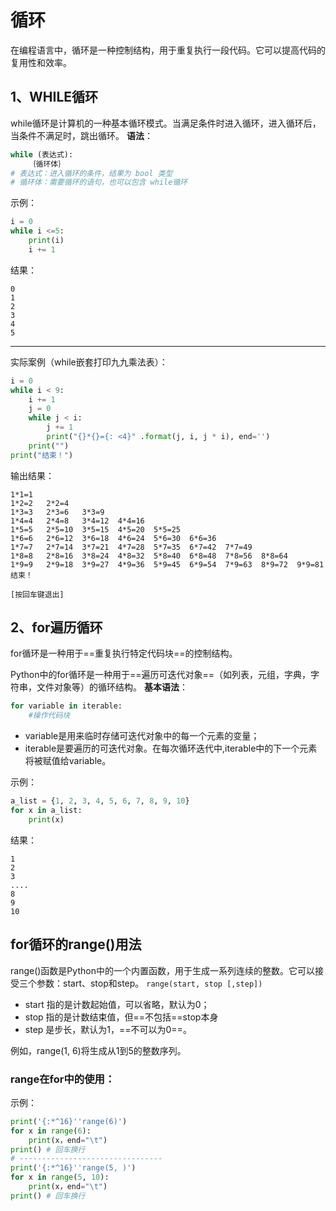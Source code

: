 # 循环
在编程语言中，循环是一种控制结构，用于重复执行一段代码。它可以提高代码的复用性和效率。

## 1、WHILE循环
while循环是计算机的一种基本循环模式。当满足条件时进入循环，进入循环后，当条件不满足时，跳出循环。
**语法**：
```python
while (表达式):
	｛循环体｝
# 表达式：进入循环的条件，结果为 bool 类型
# 循环体：需要循环的语句，也可以包含 while循环
```
示例：
```python
i = 0
while i <=5:
	print(i)
	i += 1
```
结果：
```
0
1
2
3
4
5
```
<hr>

实际案例（while嵌套打印九九乘法表）：
```python
i = 0
while i < 9:
	i += 1
    j = 0
    while j < i:
        j += 1
        print("{}*{}={: <4}" .format(j, i, j * i), end='')
    print("")
print("结束！")
```
输出结果：
```
1*1=1
1*2=2   2*2=4
1*3=3   2*3=6   3*3=9
1*4=4   2*4=8   3*4=12  4*4=16
1*5=5   2*5=10  3*5=15  4*5=20  5*5=25
1*6=6   2*6=12  3*6=18  4*6=24  5*6=30  6*6=36
1*7=7   2*7=14  3*7=21  4*7=28  5*7=35  6*7=42  7*7=49
1*8=8   2*8=16  3*8=24  4*8=32  5*8=40  6*8=48  7*8=56  8*8=64
1*9=9   2*9=18  3*9=27  4*9=36  5*9=45  6*9=54  7*9=63  8*9=72  9*9=81
结束！

[按回车键退出]
```

## 2、for遍历循环
for循环是一种用于==重复执行特定代码块==的控制结构。

Python中的for循环是一种用于==遍历可迭代对象==（如列表，元组，字典，字符串，文件对象等）的循环结构。
**基本语法**：
```python
for variable in iterable:
    #操作代码块
```
- variable是用来临时存储可迭代对象中的每一个元素的变量；
- iterable是要遍历的可迭代对象。在每次循环迭代中,iterable中的下一个元素将被赋值给variable。​

示例：
```python
a_list = {1, 2, 3, 4, 5, 6, 7, 8, 9, 10}
for x in a_list:
    print(x)
```
结果：
```
1
2
3
....
8
9
10
```
## for循环的range()用法
range()函数是Python中的一个内置函数，用于生成一系列连续的整数。它可以接受三个参数：start、stop和step。
```range(start, stop [,step])```
- start 指的是计数起始值，可以省略，默认为0；
- stop 指的是计数结束值，但==不包括==stop本身
- step 是步长，默认为1，==不可以为0==。

例如，range(1, 6)将生成从1到5的整数序列。​

### range在for中的使用：

示例：
```python
print('{:*^16}''range(6)')
for x in range(6):
    print(x，end="\t")
print()	# 回车换行
# --------------------------------
print('{:*^16}''range(5, )')
for x in range(5, 10):
	print(x，end="\t")
print()	# 回车换行

```

<!--stackedit_data:
eyJoaXN0b3J5IjpbLTEzMDk1NTY3NjgsMTA4MzE2NzEyMywtMj
A2MDY2MDcwOCwzNzgwMjcyOTNdfQ==
-->